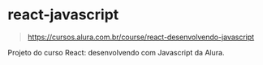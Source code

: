 # react-javascript

> <https://cursos.alura.com.br/course/react-desenvolvendo-javascript>

Projeto do curso React: desenvolvendo com Javascript da Alura.
